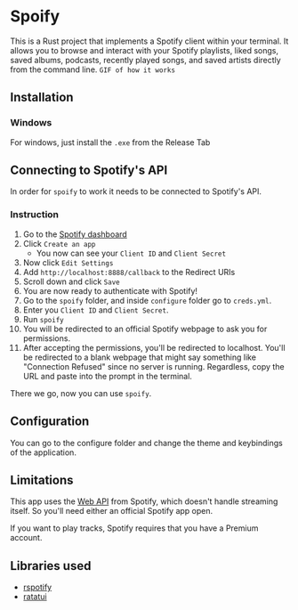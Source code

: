 # Spoify
This is a Rust project that implements a Spotify client within your terminal. It allows you to browse and interact with your Spotify playlists, liked songs, saved albums, podcasts, recently played songs, and saved artists directly from the command line.
`GIF of how it works`

## Installation
### Windows
For windows, just install the `.exe` from the Release Tab

## Connecting to Spotify's API
In order for `spoify` to work it needs to be connected to Spotify's API.
### Instruction
1. Go to the [Spotify dashboard](https://developer.spotify.com/dashboard/applications)
2. Click `Create an app`
    - You now can see your `Client ID` and `Client Secret`
3. Now click `Edit Settings`
4. Add `http://localhost:8888/callback` to the Redirect URIs
5. Scroll down and click `Save`
6. You are now ready to authenticate with Spotify!
7. Go to the `spoify` folder, and inside `configure` folder go to `creds.yml`.
8. Enter you `Client ID` and `Client Secret`.
9. Run `spoify`
10. You will be redirected to an official Spotify webpage to ask you for permissions.
11. After accepting the permissions, you'll be redirected to localhost. You'll be redirected to a blank webpage that might say something like "Connection Refused" since no server is running. Regardless, copy the URL and paste into the prompt in the terminal.

There we go, now you can use `spoify`.
## Configuration
You can go to the configure folder and change the theme and keybindings of the application.
## Limitations
This app uses the [Web API](https://developer.spotify.com/documentation/web-api/) from Spotify, which doesn't handle streaming itself. So you'll need either an official Spotify app open.

If you want to play tracks, Spotify requires that you have a Premium account.
## Libraries used
- [rspotify](https://github.com/ramsayleung/rspotify)
- [ratatui](https://github.com/ratatui-org/ratatui)


